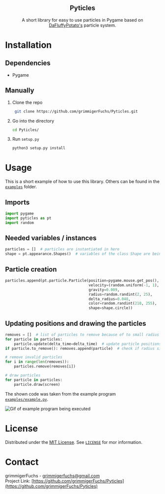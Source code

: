 <p align="center">
   <h2 align="center">Pyticles</h2>
   <p align="center">
      A short library for easy to use particles in Pygame based on <a href="http://dafluffypotato.com/" target="blank">DaFluffyPotato's</a> particle system.
   </p>
</p>

# Installation

## Dependencies

- Pygame

## Manually

1. Clone the repo
   ```bash
    git clone https://github.com/grimmigerFuchs/Pyticles.git
   ```
2. Go into the directory
   ```bash
   cd Pyticles/
   ```
3. Run `setup.py`
   ```bash
   python3 setup.py install
   ```

# Usage

This is a short example of how to use this library. Others can be found in the [`examples`](examples) folder.

## Imports

```python
import pygame
import pyticles as pt
import random
```

## Needed variables / instances

```python
particles = []  # particles are instantiated in here
shape = pt.appearance.Shapes()  # variables of the class Shape are being passed into the "shape" argument of Particle
```

## Particle creation

```python
particles.append(pt.particle.Particle(position=pygame.mouse.get_pos(),         # get mouse pos
                                      velocity=(random.uniform(-1, 1), -3),    # x and y velocity
                                      gravity=0.009,                           # gravity pulls particles down
                                      radius=random.randint(2, 25),            # size of particles
                                      delta_radius=0.048,                      # decreases radius every frame
                                      color=random.randint(210, 255),          # rgb or greyscale color
                                      shape=shape.circle))                     # shapes: circle or rect
```

## Updating positions and drawing the particles

```python
removes = []  # list of particles to remove because of to small radius
for particle in particles:
    particle.update(delta_time=delta_time)  # update particle positions and radii; delta time is optional
if particle.to_remove(): removes.append(particle)  # check if radius size is valid -> remove particle if not

# remove invalid particles
for i in range(len(removes)):
    particles.remove(removes[i])

# draw particles
for particle in particles:
    particle.draw(screen)
```

The shown code was taken from the example program [`examples/example.py`](examples/example.py).

![Gif of example program being executed](https://media.giphy.com/media/uz3Ypx10Ib9C8amkfc/giphy.gif)

# License

Distributed under the [MIT License](https://choosealicense.com/licenses/mit/). See [`LICENSE`](LICENSE) for mor
information.

# Contact

grimmigerFuchs - [grimmigerfuchs@gmail.com](mailto:grimmigerFuchs)\
Project Link: [https://github.com/grimmigerFuchs/Pyticles](https://github.com/grimmigerFuchs/Pyticles)